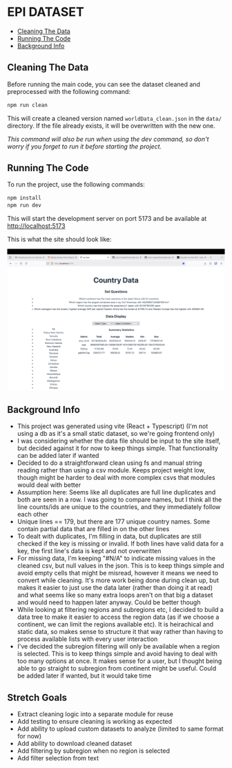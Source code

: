 # EPI DATASET

- [Cleaning The Data](#cleaning-the-data)
- [Running The Code](#running-the-code)
- [Background Info](#background-info)

## Cleaning The Data

Before running the main code, you can see the dataset cleaned and preprocessed with the following command:

```sh
npm run clean
```

This will create a cleaned version named `worldData_clean.json` in the `data/` directory. If the file already exists, it will be overwritten with the new one.

_This command will also be run when using the dev command, so don't worry if you forget to run it before starting the project._

## Running The Code

To run the project, use the following commands:

```sh
npm install
npm run dev
```

This will start the development server on port 5173 and be available at [http://localhost:5173](http://localhost:5173)

This is what the site should look like:

![Epi Data Website Screenshot](./site.png)

## Background Info

- This project was generated using vite (React + Typescript) (I'm not using a db as it's a small static dataset, so we're going frontend only)
- I was considering whether the data file should be input to the site itself, but decided against it for now to keep things simple. That functionality can be added later if wanted
- Decided to do a straightforward clean using fs and manual string reading rather than using a csv module. Keeps project weight low, though might be harder to deal with more complex csvs that modules would deal with better
- Assumption here: Seems like all duplicates are full line duplicates and both are seen in a row. I was going to compare names, but I think all the line counts/ids are unique to the countries, and they immediately follow each other
- Unique lines == 179, but there are 177 unique country names. Some contain partial data that are filled in on the other lines
- To dealt with duplicates, I'm filling in data, but duplicates are still checked if the key is missing or invalid. If both lines have valid data for a key, the first line's data is kept and not overwritten
- For missing data, I'm keeping "#N/A" to indicate missing values in the cleaned csv, but null values in the json. This is to keep things simple and avoid empty cells that might be misread, however it means we need to convert while cleaning. It's more work being done during clean up, but makes it easier to just use the data later (rather than doing it at read) and what seems like so many extra loops aren't on that big a dataset and would need to happen later anyway. Could be better though
- While looking at filtering regions and subregions etc, I decided to build a data tree to make it easier to access the region data (as if we choose a continent, we can limit the regions available etc). It is heirachical and static data, so makes sense to structure it that way rather than having to process available lists with every user interaction
- I've decided the subregion filtering will only be available when a region is selected. This is to keep things simple and avoid having to deal with too many options at once. It makes sense for a user, but I thought being able to go straight to subregion from continent might be useful. Could be added later if wanted, but it would take time

## Stretch Goals

- Extract cleaning logic into a separate module for reuse
- Add testing to ensure cleaning is working as expected
- Add ability to upload custom datasets to analyze (limited to same format for now)
- Add ability to download cleaned dataset
- Add filtering by subregion when no region is selected
- Add filter selection from text
